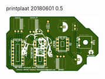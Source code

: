 printplaat 20180601 0.5

<img src="https://github.com/pappavis/EasyLab-retro-synth-SN76489/blob/master/KiCAD/SN76489%20arduino%20nano%20shield/plaatje/EasyLabMuziek%20editie_SN76489_pcb_0.5_voor.png?raw=true" width="50%" height="50%">
